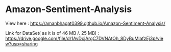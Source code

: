 # Amazon-Sentiment-Analysis

View here :  https://amanbhagat0399.github.io/Amazon-Sentiment-Analysis/

Link for DataSet( as it is of 46 MB /. 25 MB) : https://drive.google.com/file/d/1AvDcjArgC7DVNAtOh_8DyBuMlafzEj3p/view?usp=sharing
